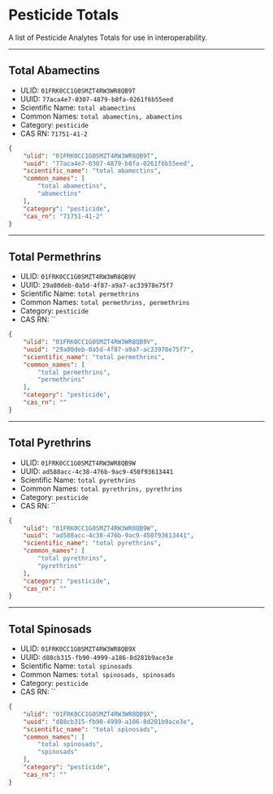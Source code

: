 # Pesticide Totals
A list of Pesticide Analytes Totals for use in interoperability.

----------------------------------------

## Total Abamectins

* ULID: `01FRK0CC1G0SMZT4RW3WR8QB9T`
* UUID: `77aca4e7-0307-4879-b8fa-0261f6b55eed`
* Scientific Name: `total abamectins`
* Common Names: `total abamectins, abamectins`
* Category: `pesticide`
* CAS RN: `71751-41-2`

```json
{
    "ulid": "01FRK0CC1G0SMZT4RW3WR8QB9T",
    "uuid": "77aca4e7-0307-4879-b8fa-0261f6b55eed",
    "scientific_name": "total abamectins",
    "common_names": [
        "total abamectins",
        "abamectins"
    ],
    "category": "pesticide",
    "cas_rn": "71751-41-2"
}
```

----------------------------------------

## Total Permethrins

* ULID: `01FRK0CC1G0SMZT4RW3WR8QB9V`
* UUID: `29a80deb-0a5d-4f87-a9a7-ac33978e75f7`
* Scientific Name: `total permethrins`
* Common Names: `total permethrins, permethrins`
* Category: `pesticide`
* CAS RN: ``

```json
{
    "ulid": "01FRK0CC1G0SMZT4RW3WR8QB9V",
    "uuid": "29a80deb-0a5d-4f87-a9a7-ac33978e75f7",
    "scientific_name": "total permethrins",
    "common_names": [
        "total permethrins",
        "permethrins"
    ],
    "category": "pesticide",
    "cas_rn": ""
}
```

----------------------------------------

## Total Pyrethrins

* ULID: `01FRK0CC1G0SMZT4RW3WR8QB9W`
* UUID: `ad588acc-4c38-476b-9ac9-450f93613441`
* Scientific Name: `total pyrethrins`
* Common Names: `total pyrethrins, pyrethrins`
* Category: `pesticide`
* CAS RN: ``

```json
{
    "ulid": "01FRK0CC1G0SMZT4RW3WR8QB9W",
    "uuid": "ad588acc-4c38-476b-9ac9-450f93613441",
    "scientific_name": "total pyrethrins",
    "common_names": [
        "total pyrethrins",
        "pyrethrins"
    ],
    "category": "pesticide",
    "cas_rn": ""
}
```

----------------------------------------

## Total Spinosads

* ULID: `01FRK0CC1G0SMZT4RW3WR8QB9X`
* UUID: `d88cb315-fb90-4999-a186-8d281b9ace3e`
* Scientific Name: `total spinosads`
* Common Names: `total spinosads, spinosads`
* Category: `pesticide`
* CAS RN: ``

```json
{
    "ulid": "01FRK0CC1G0SMZT4RW3WR8QB9X",
    "uuid": "d88cb315-fb90-4999-a186-8d281b9ace3e",
    "scientific_name": "total spinosads",
    "common_names": [
        "total spinosads",
        "spinosads"
    ],
    "category": "pesticide",
    "cas_rn": ""
}
```

